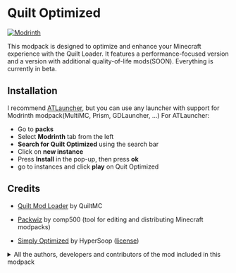 # Quilt Optimized

[![Modrinth](https://img.shields.io/modrinth/dt/quilt-optimized?color=1bd96a&label=Modrinth&style=for-the-badge)](https://modrinth.com/modpack/quilt-optimized/versions)

This modpack is designed to optimize and enhance your Minecraft experience with the Quilt Loader. It features a performance-focused version and a version with additional quality-of-life mods(SOON). Everything is currently in beta.

## Installation

I recommend [ATLauncher](https://atlauncher.com), but you can use any launcher with support for Modrinth modpack(MultiMC, Prism, GDLauncher, ...)
For ATLauncher:

- Go to **packs**
- Select **Modrinth** tab from the left
- **Search for Quilt Optimized** using the search bar
- Click on **new instance**
- Press **Install** in the pop-up, then press **ok**
- go to instances and click **play** on Quit Optimized

## Credits

- [Quilt Mod Loader](https://quiltmc.org) by QuiltMC

- [Packwiz](https://github.com/packwiz/packwiz) by comp500 (tool for editing and distributing Minecraft modpacks)

- [Simply Optimized](https://modrinth.com/modpack/sop) by HyperSoop ([license](https://github.com/HyperSoop/Simply-Optimized/blob/meta/LICENSE))

<details>
    <summary>
      All the authors, developers and contributors of the mod included in this modpack
      </summary>

<br>

- [Concurrent Chunk Management Engine (Fabric)](https://modrinth.com/mod/c2me-fabric) (by [ishland](https://modrinth.com/user/ishland))
- [Cloth Config API](https://modrinth.com/mod/cloth-config) (by [shedaniel](https://modrinth.com/user/shedaniel))
- [Dynamic FPS](https://modrinth.com/mod/dynamic-fps) (by [Julian Dunskus](https://modrinth.com/user/juliand665))
- [EntityCulling](https://modrinth.com/mod/entityculling) (by [tr7zw](https://modrinth.com/user/tr7zw))
- [Exordium](https://modrinth.com/mod/exordium) (by [tr7zw](https://modrinth.com/user/tr7zw))
- [Fastload](https://modrinth.com/mod/fastload) (by [Fluffy Bumblebee](https://modrinth.com/user/FluffyBumblebees))
- [FastQuit](https://modrinth.com/mod/fastquit) (by [KingContaria](https://modrinth.com/user/KingContaria))
- [FerriteCore](https://modrinth.com/mod/ferrite-core) (by [malte0811](https://modrinth.com/user/malte0811))
- [ImmediatelyFast](https://modrinth.com/mod/immediatelyfast) (by [RK_01](https://modrinth.com/user/RaphiMC))
- [Krypton](https://modrinth.com/mod/krypton) (by [Andrew Steinborn](https://modrinth.com/user/astei))
- [LazyDFU](https://modrinth.com/mod/lazydfu) (by [Andrew Steinborn](https://modrinth.com/user/astei))
- [Lithium](https://modrinth.com/mod/lithium) (by [JellySquid](https://modrinth.com/user/jellysquid3))
- [Memory Leak Fix](https://modrinth.com/mod/memoryleakfix) (by [FX-PR0CESS](https://modrinth.com/user/fxmorin))
- [Mod Menu](https://modrinth.com/mod/modmenu) (by [Prospector](https://modrinth.com/user/Prospector))
- [More Culling](https://modrinth.com/mod/moreculling) (by [FX-PR0CESS](https://modrinth.com/user/fxmorin))
- [More Culling Extra](https://modrinth.com/mod/morecullingextra) (by [FX-PR0CESS](https://modrinth.com/user/fxmorin))
- [Quilted Fabric API (QFAPI) / Quilt Standard Libraries (QSL)](https://modrinth.com/mod/qsl) (by [Quilt Holdings](https://modrinth.com/user/quilt-holdings))
- [Reese's Sodium Options](https://modrinth.com/mod/reeses-sodium-options) (by [FlashyReese](https://modrinth.com/user/FlashyReese))
- [Skip Transitions](https://modrinth.com/mod/skip-transitions) (by [trufflezmc](https://modrinth.com/user/trufflezmc))
- [Sodium](https://modrinth.com/mod/sodium) (by [JellySquid](https://modrinth.com/user/jellysquid3))
- [Sodium Extra](https://modrinth.com/mod/sodium-extra) (by [FlashyReese](https://modrinth.com/user/FlashyReese))
- [Starlight (Fabric)](https://modrinth.com/mod/starlight) (by [Spottedleaf](https://modrinth.com/user/spottedleaf))
- [YOSBR](https://modrinth.com/mod/yosbr)(by [shedaniel](https://modrinth.com/user/shedaniel))

</details>
